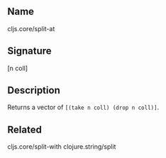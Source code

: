 ## Name
cljs.core/split-at

## Signature
[n coll]

## Description

Returns a vector of `[(take n coll) (drop n coll)]`.

## Related
cljs.core/split-with
clojure.string/split
